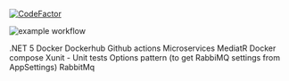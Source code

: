 [![CodeFactor](https://www.codefactor.io/repository/github/jesuscorral/jcp-shop/badge?s=c22e77e8305575b4a31c34ea5254ad4950b8419b)](https://www.codefactor.io/repository/github/jesuscorral/jcp-shop)


![example workflow](https://github.com/jesuscorral/jcp-shop/actions/workflows/ci-cd-jcp-shop.yml/badge.svg)

.NET 5
Docker
Dockerhub
Github actions
Microservices
MediatR
Docker compose
Xunit - Unit tests
Options pattern (to get RabbiMQ settings from AppSettings)
RabbitMq
